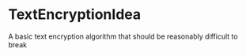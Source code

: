 # TextEncryptionIdea
A basic text encryption algorithm that should be reasonably difficult to break
